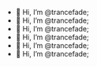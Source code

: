 - 👋 Hi, I’m @trancefade;
- 👋 Hi, I’m @trancefade;
- 👋 Hi, I’m @trancefade;
- 👋 Hi, I’m @trancefade;
- 👋 Hi, I’m @trancefade;
- 👋 Hi, I’m @trancefade;
